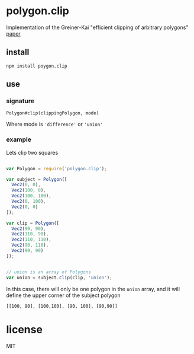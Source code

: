 # polygon.clip

Implementation of the Greiner-Kai "efficient clipping of arbitrary polygons" [paper](http://www.inf.usi.ch/hormann/papers/Greiner.1998.ECO.pdf)

## install

`npm install poygon.clip`

## use

### signature

`Polygon#clip(clippingPolygon, mode)`

Where mode is `'difference'` or `'union'`

### example

Lets clip two squares

```javascript

var Polygon = require('polygon.clip');

var subject = Polygon([
  Vec2(0, 0),
  Vec2(100, 0),
  Vec2(100, 100),
  Vec2(0, 100),
  Vec2(0, 0)
]);

var clip = Polygon([
  Vec2(90, 90),
  Vec2(110, 90),
  Vec2(110, 110),
  Vec2(90, 110),
  Vec2(90, 90)
]);


// union is an array of Polygons
var union = subject.clip(clip, 'union');

```

In this case, there will only be one polygon in the `union` array, and it will define the upper corner of the subject polygon

`[[100, 90], [100,100], [90, 100], [90,90]]`

# license

MIT